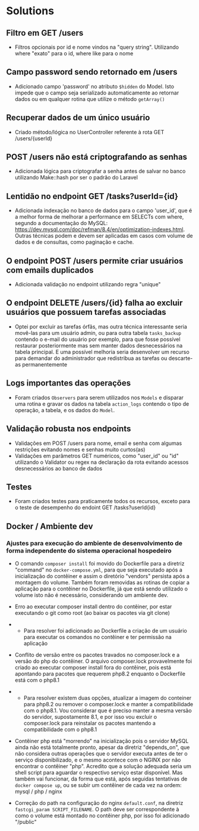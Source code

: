 # Solutions

## Filtro em GET /users

- Filtros opcionais por id e nome vindos na "query string". Utilizando where "exato" para o id, where like para o nome

## Campo password sendo retornado em /users

- Adicionado campo 'password' no atributo ```$hidden``` do Model. Isto impede que o campo seja serializado automaticamente ao retornar dados ou em qualquer rotina que utilize o método ```getArray()```

## Recuperar dados de um único usuário

- Criado método/lógica no UserController referente à rota GET /users/{userId}

## POST /users não está criptografando as senhas

- Adicionada lógica para criptografar a senha antes de salvar no banco utilizando Make::hash por ser o padrão do Laravel

## Lentidão no endpoint GET /tasks?userId={id}

- Adicionada indexação no banco de dados para o campo 'user_id', que é a melhor forma de melhorar a performance em SELECTs com where, segundo a documentação do MySQL: https://dev.mysql.com/doc/refman/8.4/en/optimization-indexes.html. Outras técnicas podem e devem ser aplicadas em casos com volume de dados e de consultas, como paginação e cache.

## O endpoint POST /users permite criar usuários com emails duplicados

- Adicionada validação no endpoint utilizando regra "unique"

## O endpoint DELETE /users/{id} falha ao excluir usuários que possuem tarefas associadas

- Optei por excluir as tarefas órfãs, mas outra técnica interessante seria movê-las para um usuário admin, ou para outra tabela ```tasks_backup``` contendo o e-mail do usuário por exemplo, para que fosse possível restaurar posteriormente mas sem manter dados desnecessários na tabela principal. E uma possível melhoria seria desenvolver um recurso para demandar do administrador que redistribua as tarefas ou descarte-as permanentemente

## Logs importantes das operações

- Foram criados ```Observers``` para serem utilizados nos ```Models``` e disparar uma rotina e gravar os dados na tabela ```action_logs``` contendo o tipo de operação, a tabela, e os dados do ```Model```.

## Validação robusta nos endpoints

- Validações em POST /users para nome, email e senha com algumas restrições evitando nomes e senhas muito curtos(as)
- Validações em parâmetros GET numéricos, como "user_id" ou "id" utilizando o Validator ou regex na declaração da rota evitando acessos desnecessários ao banco de dados

## Testes

- Foram criados testes para praticamente todos os recursos, exceto para o teste de desempenho do endoint GET /tasks?userId{id}

## Docker / Ambiente dev

### Ajustes para execução do ambiente de desenvolvimento de forma independente do sistema operacional hospedeiro

- O comando ```composer install``` foi movido do Dockerfile para a diretriz "command" no ```docker-compose.yml```, para que seja executado após a inicialização do contêiner e assim o diretório "vendors" persista após a montagem do volume. Também foram removidas as rotinas de copiar a aplicação para o contêiner no Dockerfile, já que está sendo utilizado o volume isto não é necessário, considerando um ambiente dev.

- Erro ao executar composer install dentro do contêiner, por estar executando o git como root (ao baixar os pacotes via git clone)
- - Para resolver foi adicionado ao Dockerfile a criação de um usuário para executar os comandos no contêiner e ter permissão na aplicação

- Conflito de versão entre os pacotes travados no composer.lock e a versão do php do contêiner. O arquivo composer.lock provavelmente foi criado ao executar composer install fora do contêiner, pois está apontando para pacotes que requerem php8.2 enquanto o Dockerfile está com o php8.1
- - Para resolver existem duas opções, atualizar a imagem do conteiner para php8.2 ou remover o composer.lock e manter a compatibilidade com o php8.1. Vou considerar que é preciso manter a mesma versão do servidor, supostamente 8.1, e por isso vou excluir o composer.lock para reinstalar os pacotes mantendo a compatibilidade com o php8.1

- Contêiner php está "morrendo" na inicialização pois o servidor MySQL ainda não está totalmente pronto, apesar da diretriz "depends_on", que não considera outras operações que o servidor executa antes de ter o serviço disponibilizado, e o mesmo acontece com o NGINX por não encontrar o contêiner "php". Acredito que a solução adequada seria um shell script para aguardar o respectivo serviço estar disponível. Mas também vai funcionar, da forma que está, após seguidas tentativas de ```docker compose up```, ou se subir um contêiner de cada vez na ordem: mysql / php / nginx

- Correção do path na configuração do nginx ```default.conf```, na diretriz ```fastcgi_param SCRIPT_FILENAME```. O path deve ser correspondente à como o volume está montado no contêiner php, por isso foi adicionado "/public"
